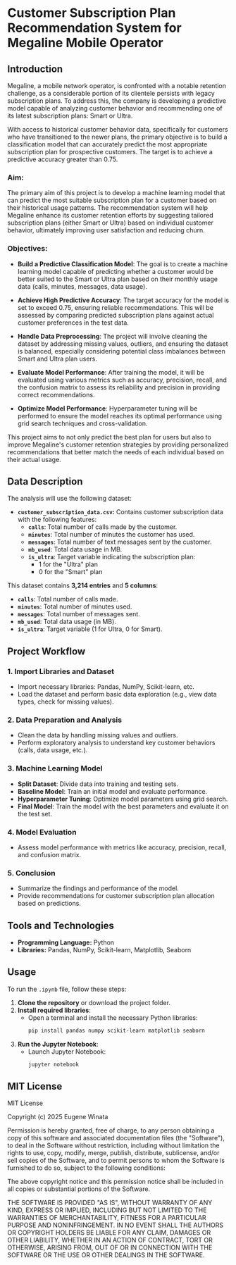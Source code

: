 # Customer Subscription Plan Recommendation System for Megaline Mobile Operator

## Introduction

Megaline, a mobile network operator, is confronted with a notable retention challenge, as a considerable portion of its clientele persists with legacy subscription plans. To address this, the company is developing a predictive model capable of analyzing customer behavior and recommending one of its latest subscription plans: Smart or Ultra.

With access to historical customer behavior data, specifically for customers who have transitioned to the newer plans, the primary objective is to build a classification model that can accurately predict the most appropriate subscription plan for prospective customers. The target is to achieve a predictive accuracy greater than 0.75.

### Aim:
The primary aim of this project is to develop a machine learning model that can predict the most suitable subscription plan for a customer based on their historical usage patterns. The recommendation system will help Megaline enhance its customer retention efforts by suggesting tailored subscription plans (either Smart or Ultra) based on individual customer behavior, ultimately improving user satisfaction and reducing churn.

### Objectives:
- **Build a Predictive Classification Model**: The goal is to create a machine learning model capable of predicting whether a customer would be better suited to the Smart or Ultra plan based on their monthly usage data (calls, minutes, messages, data usage).
  
- **Achieve High Predictive Accuracy**: The target accuracy for the model is set to exceed 0.75, ensuring reliable recommendations. This will be assessed by comparing predicted subscription plans against actual customer preferences in the test data.

- **Handle Data Preprocessing**: The project will involve cleaning the dataset by addressing missing values, outliers, and ensuring the dataset is balanced, especially considering potential class imbalances between Smart and Ultra plan users.

- **Evaluate Model Performance**: After training the model, it will be evaluated using various metrics such as accuracy, precision, recall, and the confusion matrix to assess its reliability and precision in providing correct recommendations.

- **Optimize Model Performance**: Hyperparameter tuning will be performed to ensure the model reaches its optimal performance using grid search techniques and cross-validation.

This project aims to not only predict the best plan for users but also to improve Megaline's customer retention strategies by providing personalized recommendations that better match the needs of each individual based on their actual usage.

## Data Description

The analysis will use the following dataset:

- **`customer_subscription_data.csv`:** Contains customer subscription data with the following features:
    - **`calls`**: Total number of calls made by the customer.
    - **`minutes`**: Total number of minutes the customer has used.
    - **`messages`**: Total number of text messages sent by the customer.
    - **`mb_used`**: Total data usage in MB.
    - **`is_ultra`**: Target variable indicating the subscription plan:
      - 1 for the "Ultra" plan
      - 0 for the "Smart" plan

This dataset contains **3,214 entries** and **5 columns**:
- **`calls`**: Total number of calls made.
- **`minutes`**: Total number of minutes used.
- **`messages`**: Total number of messages sent.
- **`mb_used`**: Total data usage (in MB).
- **`is_ultra`**: Target variable (1 for Ultra, 0 for Smart).


## Project Workflow

### 1. Import Libraries and Dataset
- Import necessary libraries: Pandas, NumPy, Scikit-learn, etc.
- Load the dataset and perform basic data exploration (e.g., view data types, check for missing values).

### 2. Data Preparation and Analysis
- Clean the data by handling missing values and outliers.
- Perform exploratory analysis to understand key customer behaviors (calls, data usage, etc.).

### 3. Machine Learning Model
- **Split Dataset**: Divide data into training and testing sets.
- **Baseline Model**: Train an initial model and evaluate performance.
- **Hyperparameter Tuning**: Optimize model parameters using grid search.
- **Final Model**: Train the model with the best parameters and evaluate it on the test set.

### 4. Model Evaluation
- Assess model performance with metrics like accuracy, precision, recall, and confusion matrix.

### 5. Conclusion
- Summarize the findings and performance of the model.
- Provide recommendations for customer subscription plan allocation based on predictions.


## Tools and Technologies

- **Programming Language:** Python  
- **Libraries:** Pandas, NumPy, Scikit-learn, Matplotlib, Seaborn

## Usage

To run the `.ipynb` file, follow these steps:

1. **Clone the repository** or download the project folder.
2. **Install required libraries**:
   - Open a terminal and install the necessary Python libraries:
     ```bash
     pip install pandas numpy scikit-learn matplotlib seaborn
     ```
3. **Run the Jupyter Notebook**:
   - Launch Jupyter Notebook:
     ```bash
     jupyter notebook
     
## MIT License

MIT License

Copyright (c) 2025 Eugene Winata

Permission is hereby granted, free of charge, to any person obtaining a copy
of this software and associated documentation files (the "Software"), to deal
in the Software without restriction, including without limitation the rights
to use, copy, modify, merge, publish, distribute, sublicense, and/or sell
copies of the Software, and to permit persons to whom the Software is
furnished to do so, subject to the following conditions:

The above copyright notice and this permission notice shall be included in all
copies or substantial portions of the Software.

THE SOFTWARE IS PROVIDED "AS IS", WITHOUT WARRANTY OF ANY KIND, EXPRESS OR
IMPLIED, INCLUDING BUT NOT LIMITED TO THE WARRANTIES OF MERCHANTABILITY,
FITNESS FOR A PARTICULAR PURPOSE AND NONINFRINGEMENT. IN NO EVENT SHALL THE
AUTHORS OR COPYRIGHT HOLDERS BE LIABLE FOR ANY CLAIM, DAMAGES OR OTHER
LIABILITY, WHETHER IN AN ACTION OF CONTRACT, TORT OR OTHERWISE, ARISING FROM,
OUT OF OR IN CONNECTION WITH THE SOFTWARE OR THE USE OR OTHER DEALINGS IN THE
SOFTWARE.
